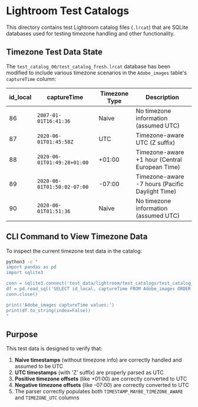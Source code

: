 # Lightroom Test Catalogs

This directory contains test Lightroom catalog files (`.lrcat`) that are SQLite databases used for testing timezone handling and other functionality.

## Timezone Test Data State

The `test_catalog_00/test_catalog_fresh.lrcat` database has been modified to include various timezone scenarios in the `Adobe_images` table's `captureTime` column:

| id_local | captureTime | Timezone Type | Description |
|----------|-------------|---------------|-------------|
| 86 | `2007-01-01T16:41:36` | Naive | No timezone information (assumed UTC) |
| 87 | `2020-06-01T01:45:58Z` | UTC | Timezone-aware UTC (Z suffix) |
| 88 | `2020-06-01T01:49:28+01:00` | +01:00 | Timezone-aware +1 hour (Central European Time) |
| 89 | `2020-06-01T01:50:02-07:00` | -07:00 | Timezone-aware -7 hours (Pacific Daylight Time) |
| 90 | `2020-06-01T01:51:36` | Naive | No timezone information (assumed UTC) |

## CLI Command to View Timezone Data

To inspect the current timezone test data in the catalog:

```bash
python3 -c "
import pandas as pd
import sqlite3

conn = sqlite3.connect('test_data/lightroom/test_catalogs/test_catalog_00/test_catalog_fresh.lrcat')
df = pd.read_sql('SELECT id_local, captureTime FROM Adobe_images ORDER BY id_local', conn)
conn.close()

print('Adobe_images captureTime values:')
print(df.to_string(index=False))
"
```

## Purpose

This test data is designed to verify that:

1. **Naive timestamps** (without timezone info) are correctly handled and assumed to be UTC
2. **UTC timestamps** (with 'Z' suffix) are properly parsed as UTC
3. **Positive timezone offsets** (like +01:00) are correctly converted to UTC
4. **Negative timezone offsets** (like -07:00) are correctly converted to UTC
5. The parser correctly populates both `TIMESTAMP_MAYBE_TIMEZONE_AWARE` and `TIMEZONE_UTC` columns